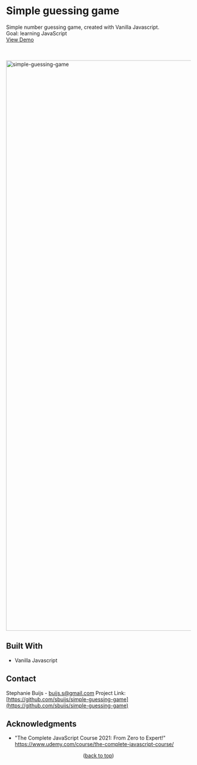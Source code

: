 <div id="top"></div>


<h1 align="left">Simple guessing game</h1>
  <p align="left">
       Simple number guessing game, created with Vanilla Javascript.<br/>
       Goal: learning JavaScript<br/>
       <a href="https://sbuijs.github.io/simple-guessing-game/">View Demo</a>
  </p>
</div>
<br/>
<br/>

<img width="1552" alt="simple-guessing-game" src="https://user-images.githubusercontent.com/1607627/165161199-55d1c5bd-8ce8-4287-8c11-8f24d87e1366.png">

## Built With
- Vanilla Javascript


## Contact

Stephanie Buijs - buijs.s@gmail.com
Project Link: [https://github.com/sbuijs/simple-guessing-game](https://github.com/sbuijs/simple-guessing-game)


## Acknowledgments

- "The Complete JavaScript Course 2021: From Zero to Expert!" https://www.udemy.com/course/the-complete-javascript-course/


<p align="center">(<a href="#top">back to top</a>)</p>
